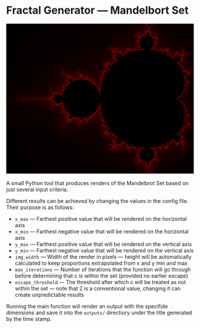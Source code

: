 # Fractal Generator — Mandelbort Set

![illustration](outputs/1745752292.png "Mandelbrot Set")

A small Python tool that produces renders of the Mandelbrot Set based on just several input criteria.

Different results can be achieved by changing the values in the config file. Their purpose is as follows:

* `x_max` — Farthest positive value that will be rendered on the horizontal axis
* `x_min` — Farthest negative value that will be rendered on the horizontal axis
* `y_max` — Farthest positive value that will be rendered on the vertical axis
* `y_min` — Farthest negative value that will be rendered on the vertical axis  
* `img_width` — Width of the render in pixels — height will be automatically calculated to keep proportions extrapolated from x and y min and max
* `max_iterations` — Number of iterations that the function will go through before determining that c is within the set (provided no earlier escape)
* `escape_threshold` — The threshold after which c will be treated as not within the set — note that 2 is a conventional value, changing it can create unpredictable results

Running the main function will render an output with the specifide dimensions and save it into the `outputs/` directiory under the title generated by the time stamp.